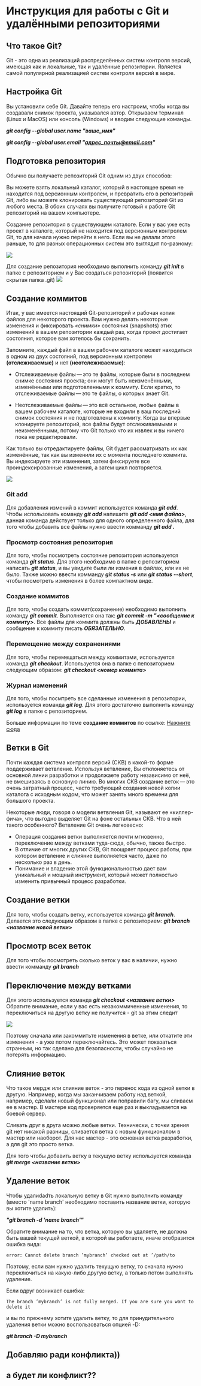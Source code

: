 # Инструкция для работы с Git и удалёнными репозиториями

## Что такое Git?
Git - это одна из реализаций распределённых систем контроля версий, имеющая как и локальные, так и удалённые репозитории. Является самой популярной реализацией систем контроля версий в мире.

## Настройка Git
Вы установили себе Git. Давайте теперь его настроим, чтобы когда вы создавали снимок проекта, указывался автор.
Открываем терминал (Linux и MacOS) или консоль (Windows) и вводим следующие команды.

***git config --global user.name "ваше_имя"***

***git config --global user.email "адрес_почты@email.com"***

## Подготовка репозитория

Обычно вы получаете репозиторий Git одним из двух способов:

Вы можете взять локальный каталог, который в настоящее время не находится под версионным контролем, и превратить его в репозиторий Git, либо вы можете клонировать существующий репозиторий Git из любого места.
В обоих случаях вы получите готовый к работе Git репозиторий на вашем компьютере.

Создание репозитория в существующем каталоге. Если у вас уже есть проект в каталоге, который не находится под версионным контролем Git, то для начала нужно перейти в него. Если вы не делали этого раньше, то для разных операционных систем это выглядит по-разному:

![](.git/opera_oXsG2d0tKv.png)

Для создание репозитория необходимо выполнить команду ***git init***  в папке с репозиторием и у Вас создаться репозиторий (появится скрытая папка .git)
![](.git/explorer_Zb4G6EHM8g.png)


## Создание коммитов

Итак, у вас имеется настоящий Git-репозиторий и рабочая копия файлов для некоторого проекта. Вам нужно делать некоторые изменения и фиксировать *«снимки»* состояния (snapshots) этих изменений в вашем репозитории каждый раз, когда проект достигает состояния, которое вам хотелось бы сохранить.

Запомните, каждый файл в вашем рабочем каталоге может находиться в одном из двух состояний, под версионным контролем **(отслеживаемые)** и нет **(неотслеживаемые)**: 

* Отслеживаемые файлы — это те файлы, которые были в последнем снимке состояния проекта; они могут быть неизменёнными, изменёнными или подготовленными к коммиту. Если кратко, то отслеживаемые файлы — это те файлы, о которых знает Git.

* Неотслеживаемые файлы — это всё остальное, любые файлы в вашем рабочем каталоге, которые не входили в ваш последний снимок состояния и не подготовлены к коммиту. Когда вы впервые клонируете репозиторий, все файлы будут отслеживаемыми и неизменёнными, потому что Git только что их извлек и вы ничего пока не редактировали.

Как только вы отредактируете файлы, Git будет рассматривать их как изменённые, так как вы изменили их с момента последнего коммита. Вы индексируете эти изменения, затем фиксируете все проиндексированные изменения, а затем цикл повторяется.

![](.git/lifecycle.png)

### Git add
Для добавления измений в коммит используется команда ***git add***. Чтобы использовать команду ***git add*** напишите ***git add <имя файла>***, данная команда действует только для одного определенного файла, для того чтобы добавить все файлы нужно ввести комманду ***git add .***

### Просмотр состояния репозитория
Для того, чтобы посмотреть состояние репозитория используется команда ***git status***. Для этого необходимо в папке с репозиторием написать ***git status***, и вы увидите были ли измения в файлах, или их не было. Также можно ввести комманду ***git status -s*** или ***git status --short***, чтобы посмотреть изменения в более компактном виде.

### Создание коммитов
Для того, чтобы создать коммит(сохранение) необходимо выполнить команду ***git commit***. Выполняется она так: ***git commit -m "<сообщение к коммиту>***. Все файлы для коммита должны быть ***ДОБАВЛЕНЫ*** и сообщение к коммиту писать ***ОБЯЗАТЕЛЬНО***.

### Перемещение между сохранениями
Для того, чтобы перемещаться между коммитами, используется команда ***git checkout***. Используется она в папке с пепозиторием следующим образом: ***git checkout <номер коммита>***

### Журнал изменений
Для того, чтобы посмтреть все сделанные изменения в репозитории, используется команда ***git log***. Для этого достаточно выполнить команду ***git log*** в папке с репозиторием.

 Больше информации по теме  **создание коммитов** по ссылке: [Нажмите сюда](https://webdevkin.ru/courses/git/git-commit)

## Ветки в Git 

Почти каждая система контроля версий (СКВ) в какой-то форме поддерживает ветвление. Используя ветвление, Вы отклоняетесь от основной линии разработки и продолжаете работу независимо от неё, не вмешиваясь в основную линию. Во многих СКВ создание веток — это очень затратный процесс, часто требующий создания новой копии каталога с исходным кодом, что может занять много времени для большого проекта.

Некоторые люди, говоря о модели ветвления Git, называют ее «киллер-фича», что выгодно выделяет Git на фоне остальных СКВ. Что в ней такого особенного? Ветвление Git очень легковесно: 
* Операция создания ветки выполняется почти мгновенно, переключение между ветками туда-сюда, обычно, также быстро. 
* В отличие от многих других СКВ, Git поощряет процесс работы, при котором ветвление и слияние выполняется часто, даже по несколько раз в день. 
* Понимание и владение этой функциональностью дает вам уникальный и мощный инструмент, который может полностью изменить привычный процесс разработки.

## Создание ветки

Для того, чтобы создать ветку, используется команда ***git branch***. Делается это следующим образом в папке с репозиторием: ***git branch <название новой ветки>***

## Просмотр всех веток 

Для того чтобы посмотреть сколько веток у вас в наличии, нужно ввести комманду ***git branch***

## Переключение между ветками
Для этого используется команда ***git checkout <название ветки>***
Обратите внимание, если у вас есть незакоммиченные изменения, то переключиться на другую ветку не получится - git за этим следит

![](.git/opera_herBlyLpMi.png)

Поэтому сначала или закоммитьте изменения в ветке, или откатите эти изменения - а уже потом переключайтесь. Это может показаться странным, но так сделано для безопасности, чтобы случайно не потерять информацию.

## Слияние веток

Что такое мердж или слияние веток - это перенос кода из одной ветки в другую. Например, когда мы заканчиваем работу над веткой, например, сделали новый функционал или поправили багу, мы сливаем ее в мастер. В мастере код проверяется еще раз и выкладывается на боевой сервер.

Сливать друг в друга можно любые ветки. Технически, с точки зрения git нет никакой разницы, сливается ветка с новым функционалом в мастер или наоборот. Для нас мастер - это основная ветка разработки, а для git это просто ветка.

Для того чтобы добавить ветку в текущую ветку используется команда ***git merge <название ветки>***

## Удаление веток

Чтобы удалиdadть локальную ветку в Git нужно выполнить команду (вместо 'name branch' необходимо поставить название ветки, которую вы хотите удалить):

***"git branch -d 'name branch'"***

Обратите внимание на то, что ветка, которую вы удаляете, не должна быть вашей текущей веткой, в которой вы работаете, иначе отобразится ошибка вида:

    error: Cannot delete branch ’mybranch’ checked out at ’/path/to

Поэтому, если вам нужно удалить текущую ветку, то сначала нужно переключиться на какую-либо другую ветку, а только потом выполнять удаление.

Если вдруг возникает ошибка: 

    The branch ’mybranch’ is not fully merged. If you are sure you want to delete it 

и вы по прежнему хотите удалить ветку, то для принудительного удаления ветки можно воспользоваться опцией -D:

***git branch -D mybranch***

## Добавляю ради конфликта))
## а будет ли конфликт??
